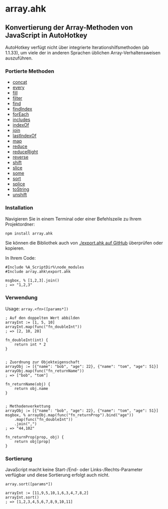 # array.ahk
## Konvertierung der Array-Methoden von JavaScript in AutoHotkey


AutoHotkey verfügt nicht über integrierte Iterationshilfsmethoden (ab 1.1.33), um viele der in anderen Sprachen üblichen Array-Verhaltensweisen auszuführen.

### Portierte Methoden
* [concat](/de/docs?id=concat)
* [every](/de/docs?id=every)
* [fill](/de/docs?id=fill)
* [filter](/de/docs?id=filter)
* [find](/de/docs?id=find)
* [findIndex](/de/docs?id=findIndex)
* [forEach](/de/docs?id=forEach)
* [includes](/de/docs?id=includes)
* [indexOf](/de/docs?id=indexOf)
* [join](/de/docs?id=join)
* [lastIndexOf](/de/docs?id=lastIndexOf)
* [map](/de/docs?id=map)
* [reduce](/de/docs?id=reduce)
* [reduceRight](/de/docs?id=reduceRight)
* [reverse](/de/docs?id=reverse)
* [shift](/de/docs?id=shift)
* [slice](/de/docs?id=slice)
* [some](/de/docs?id=some)
* [sort](/de/docs?id=sort)
* [splice](/de/docs?id=splice)
* [toString](/de/docs?id=toString)
* [unshift](/de/docs?id=unshift)

### Installation

Navigieren Sie in einem Terminal oder einer Befehlszeile zu Ihrem Projektordner:

```bash
npm install array.ahk
```
Sie können die Bibliothek auch von [./export.ahk auf GitHub](https://raw.githubusercontent.com/chunjee/array.ahk/master/export.ahk) überprüfen oder kopieren.


In Ihrem Code:

```autohotkey
#Include %A_ScriptDir%\node_modules
#Include array.ahk\export.ahk

msgbox, % [1,2,3].join()
; => "1,2,3"
```

### Verwendung

Usage: `array.<fn>([params*])`
```autohotkey
; Auf den doppelten Wert abbilden
arrayInt := [1, 5, 10]
arrayInt.map(func("fn_doubleInt"))
; => [2, 10, 20]

fn_doubleInt(int) {
	return int * 2
}


; Zuordnung zur Objekteigenschaft
arrayObj := [{"name": "bob", "age": 22}, {"name": "tom", "age": 51}]
arrayObj.map(func("fn_returnName"))
; => ["bob", "tom"]

fn_returnName(obj) {
	return obj.name
}


; Methodenverkettung
arrayObj := [{"name": "bob", "age": 22}, {"name": "tom", "age": 51}]
msgbox, % arrayObj.map(func("fn_returnProp").bind("age"))
	.map(func("fn_doubleInt"))
	.join(",")
; => "44,102"

fn_returnProp(prop, obj) {
	return obj[prop]
}
```

### Sortierung

JavaScript macht keine Start-/End- oder Links-/Rechts-Parameter verfügbar und diese Sortierung erfolgt auch nicht.

`array.sort([params*])`
```autohotkey
arrayInt := [11,9,5,10,1,6,3,4,7,8,2]
arrayInt.sort()
; => [1,2,3,4,5,6,7,8,9,10,11]
```
